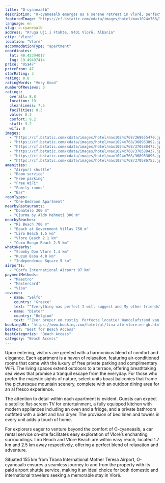 ```yaml
---
title: "O-cyaneaalb"
description: "O-cyaneaalb emerges as a serene retreat in Vlorë, perfectly positioned a stone's throw away from the pristine Ri Beach and merely 1."
featuredImage: "https://cf.bstatic.com/xdata/images/hotel/max1024x768/368655470.jpg?k=d8106e724c03dc185cc378821faad68eb25d04a789a13d9bb87a472f5061e104&o=&hp=1"
language: en
slug: o-cyaneaalb
address: "Rruga Uji i Ftohte, 9401 Vlorë, Albania"
city: "Vlorë"
location: "Vlorë"
accommodationType: "apartment"
coordinates:
  lat: 40.42394017
  lng: 19.49407414
price: "US$47"
priceFrom: 47
starRating: 3
rating: 8.8
ratingWords: "Very Good"
numberOfReviews: 3
ratings:
  overall: 8.8
  location: 10
  cleanliness: 7.5
  facilities: 8.3
  value: 8.3
  comfort: 9.2
  staff: 9.2
  wifi: 0
images:
  - "https://cf.bstatic.com/xdata/images/hotel/max1024x768/368655470.jpg?k=d8106e724c03dc185cc378821faad68eb25d04a789a13d9bb87a472f5061e104&o=&hp=1"
  - "https://cf.bstatic.com/xdata/images/hotel/max1024x768/368953892.jpg?k=ce3f692ad3145ba30fd2373c6215e8111c9d2aba52ca61da0b100ab227761712&o=&hp=1"
  - "https://cf.bstatic.com/xdata/images/hotel/max1024x768/370588472.jpg?k=553fd553094292a978859de00f86716007e4d486a930982d566619fbbf729636&o=&hp=1"
  - "https://cf.bstatic.com/xdata/images/hotel/max1024x768/370588437.jpg?k=8d323f3bfa7d4b7fbc0e58da4b6b7feee01ec90dd81ad181b9a72913511614df&o=&hp=1"
  - "https://cf.bstatic.com/xdata/images/hotel/max1024x768/368953896.jpg?k=c3185a5c8b9dd7ab634015c8e0c4fd1b88567cb5edce444c2df9d302403b6209&o=&hp=1"
  - "https://cf.bstatic.com/xdata/images/hotel/max1024x768/370586753.jpg?k=f6565b6dfe6f5f2e37d7c58f72a74c43f82da123e5c310d156b37d5b2a411516&o=&hp=1"
amenities:
  - "Airport shuttle"
  - "Room service"
  - "Free parking"
  - "Free WiFi"
  - "Family rooms"
  - "Bar"
roomTypes:
  - "One-Bedroom Apartment"
nearbyRestaurants:
  - "Donatelo 300 m"
  - "Gjurma by Aldo Mehmeti 300 m"
nearbyBeaches:
  - "Ri Beach 700 m"
  - "Beach at Government Villas 750 m"
  - "Liro Beach 1.5 km"
  - "Vlore Beach 2.1 km"
  - "Coco Bongo Beach 2.5 km"
whatsNearby:
  - "Scooby Doo Vlore 1.4 km"
  - "Kuzum Baba 4.8 km"
  - "Independence Square 5 km"
airports:
  - "Corfu International Airport 97 km"
paymentMethods:
  - "Maestro"
  - "Mastercard"
  - "Visa"
reviews:
  - name: "Selfo"
    country: "Greece"
    text: "“Everything was perfect I will suggest and My other friends”"
  - name: "Dieter"
    country: "Belgium"
    text: "“Zeer proper en rustig. Perfecte locatie! Wandelafstand van het strand. Host was zeer vriendelijk en hulpvol. We konden er ook eten en het was allemaal zeer lekker. Het is zeer dicht bij een centrum waar veel te doen is. Leuke restaurantjes en bij...”"
bookingURL: "https://www.booking.com/hotel/al/lina-alb-vlore.en-gb.html?aid=8035640"
bestFor: "Best for Beach Access"
bestCategories: "Beach Access"
category: "Beach Access"
---
```


Upon entering, visitors are greeted with a harmonious blend of comfort and elegance. Each apartment is a haven of relaxation, featuring air-conditioned rooms that come with the luxury of free private parking and complimentary WiFi. The living spaces extend outdoors to a terrace, offering breathtaking sea views that promise a tranquil escape from the everyday. For those who prefer the majestic sights of nature, select units boast balconies that frame the picturesque mountain scenery, complete with an outdoor dining area for an al fresco experience.

The attention to detail within each apartment is evident. Guests can expect a satellite flat-screen TV for entertainment, a fully equipped kitchen with modern appliances including an oven and a fridge, and a private bathroom outfitted with a bidet and hair dryer. The provision of bed linen and towels in every unit adds a touch of home.

For explorers eager to venture beyond the comfort of O-cyaneaalb, a car rental service on-site facilitates easy exploration of Vlorë’s enchanting surroundings. Liro Beach and Vlore Beach are within easy reach, located 1.7 km and 2.5 km away respectively, offering a perfect blend of relaxation and adventure.

Situated 155 km from Tirana International Mother Teresa Airport, O-cyaneaalb ensures a seamless journey to and from the property with its paid airport shuttle service, making it an ideal choice for both domestic and international travelers seeking a memorable stay in Vlorë.